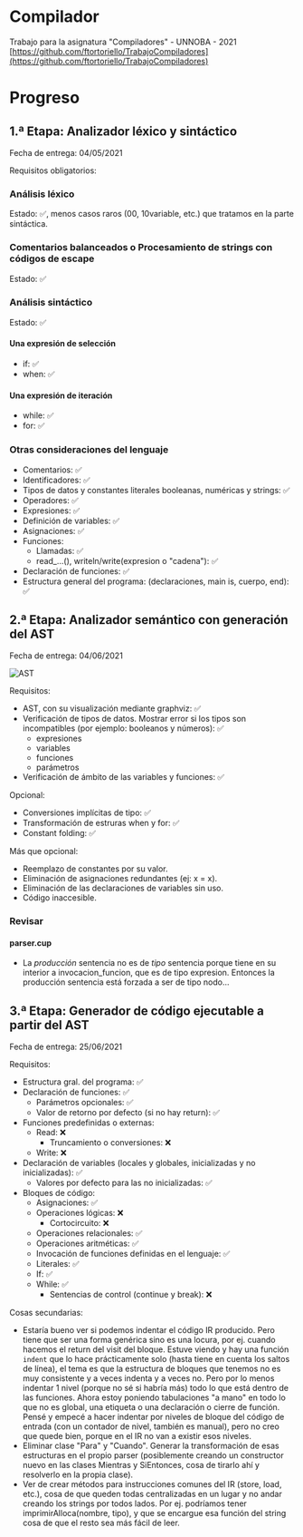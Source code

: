 # Compilador
Trabajo para la asignatura "Compiladores" - UNNOBA - 2021
[https://github.com/ftortoriello/TrabajoCompiladores](https://github.com/ftortoriello/TrabajoCompiladores)

# Progreso

## 1.ª Etapa: Analizador léxico y sintáctico

Fecha de entrega: 04/05/2021

Requisitos obligatorios:

### Análisis léxico
Estado: :white_check_mark:, menos casos raros (00, 10variable, etc.) que tratamos en la parte sintáctica.

### Comentarios balanceados o Procesamiento de strings con códigos de escape
Estado: :white_check_mark:

### Análisis sintáctico
Estado: :white_check_mark:

#### Una expresión de selección
* if: :white_check_mark:
* when: :white_check_mark:

#### Una expresión de iteración
* while: :white_check_mark:
* for: :white_check_mark:

### Otras consideraciones del lenguaje
* Comentarios: :white_check_mark:
* Identificadores: :white_check_mark:
* Tipos de datos y constantes literales booleanas, numéricas y strings: :white_check_mark:
* Operadores: :white_check_mark:
* Expresiones: :white_check_mark:
* Definición de variables: :white_check_mark:
* Asignaciones: :white_check_mark:
* Funciones:
  * Llamadas: :white_check_mark:
  * read_...(), writeln/write(expresion o "cadena"): :white_check_mark:
* Declaración de funciones: :white_check_mark:
* Estructura general del programa: (declaraciones, main is, cuerpo, end): :white_check_mark:

## 2.ª Etapa: Analizador semántico con generación del AST

Fecha de entrega: 04/06/2021

![AST](https://user-images.githubusercontent.com/82975077/120876361-ae919c80-c586-11eb-88c6-0c91690013c7.png)

Requisitos:
* AST, con su visualización mediante graphviz: :white_check_mark:
* Verificación de tipos de datos. Mostrar error si los tipos son incompatibles (por ejemplo: booleanos y números): :white_check_mark:
  * expresiones
  * variables
  * funciones
  * parámetros
* Verificación de ámbito de las variables y funciones: :white_check_mark:

Opcional: 
* Conversiones implícitas de tipo: :white_check_mark:
* Transformación de estruras when y for:  :white_check_mark: 
* Constant folding: :white_check_mark:

Más que opcional:
* Reemplazo de constantes por su valor.
* Eliminación de asignaciones redundantes (ej: x = x).
* Eliminación de las declaraciones de variables sin uso.
* Código inaccesible.

### Revisar

#### parser.cup
* La *producción* sentencia no es de *tipo* sentencia porque tiene en su interior a invocacion_funcion, que es de tipo expresion. Entonces la producción sentencia está forzada a ser de tipo nodo...

## 3.ª Etapa: Generador de código ejecutable a partir del AST

Fecha de entrega: 25/06/2021

Requisitos:
* Estructura gral. del programa: :white_check_mark:
* Declaración de funciones: :white_check_mark:
  * Parámetros opcionales: :white_check_mark:
  * Valor de retorno por defecto (si no hay return): :white_check_mark:
* Funciones predefinidas o externas:
  * Read: :x:
    * Truncamiento o conversiones: :x:
  * Write: :x:
* Declaración de variables (locales y globales, inicializadas y no inicializadas): :white_check_mark:
  * Valores por defecto para las no inicializadas: :white_check_mark:
* Bloques de código:
  * Asignaciones: :white_check_mark:
  * Operaciones lógicas: :x:
    * Cortocircuito: :x:
  * Operaciones relacionales: :white_check_mark:
  * Operaciones aritméticas: :white_check_mark:
  * Invocación de funciones definidas en el lenguaje: :white_check_mark:
  * Literales: :white_check_mark:
  * If: :white_check_mark:
  * While: :white_check_mark:
    * Sentencias de control (continue y break): :x:

Cosas secundarias:
* Estaría bueno ver si podemos indentar el código IR producido. Pero tiene que ser una forma genérica sino es una locura, por ej. cuando hacemos el return del visit del bloque. Estuve viendo y hay una función `indent` que lo hace prácticamente solo (hasta tiene en cuenta los saltos de línea), el tema es que la estructura de bloques que tenemos no es muy consistente y a veces indenta y a veces no. Pero por lo menos indentar 1 nivel (porque no sé si habría más) todo lo que está dentro de las funciones.
  Ahora estoy poniendo tabulaciones "a mano" en todo lo que no es global, una etiqueta o una declaración o cierre de función. Pensé y empecé a hacer indentar por niveles de bloque del código de entrada (con un contador de nivel, también es manual), pero no creo que quede bien, porque en el IR no van a existir esos niveles.
* Eliminar clase "Para" y "Cuando". Generar la transformación de esas estructuras en el propio parser (posiblemente creando un constructor nuevo en las clases Mientras y SiEntonces, cosa de tirarlo ahí y resolverlo en la propia clase).
* Ver de crear métodos para instrucciones comunes del IR (store, load, etc.), cosa de que queden todas centralizadas en un lugar y no andar creando los strings por todos lados. Por ej. podríamos tener imprimirAlloca(nombre, tipo), y que se encargue esa función del string cosa de que el resto sea más fácil de leer.
